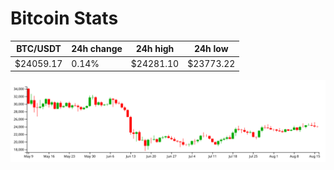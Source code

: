 # Bitcoin Stats

BTC/USDT|24h change|24h high|24h low|
|---|---|---|---|
|$24059.17|0.14%|$24281.10|$23773.22|

<img src="./chart.svg">
